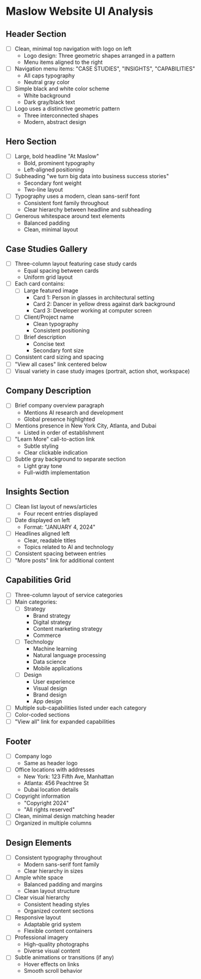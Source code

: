 # Maslow Website UI Analysis

## Header Section
- [ ] Clean, minimal top navigation with logo on left
  - Logo design: Three geometric shapes arranged in a pattern
  - Menu items aligned to the right
- [ ] Navigation menu items: "CASE STUDIES", "INSIGHTS", "CAPABILITIES"
  - All caps typography
  - Neutral gray color
- [ ] Simple black and white color scheme
  - White background
  - Dark gray/black text
- [ ] Logo uses a distinctive geometric pattern
  - Three interconnected shapes
  - Modern, abstract design

## Hero Section
- [ ] Large, bold headline "At Maslow"
  - Bold, prominent typography
  - Left-aligned positioning
- [ ] Subheading "we turn big data into business success stories"
  - Secondary font weight
  - Two-line layout
- [ ] Typography uses a modern, clean sans-serif font
  - Consistent font family throughout
  - Clear hierarchy between headline and subheading
- [ ] Generous whitespace around text elements
  - Balanced padding
  - Clean, minimal layout

## Case Studies Gallery
- [ ] Three-column layout featuring case study cards
  - Equal spacing between cards
  - Uniform grid layout
- [ ] Each card contains:
  - [ ] Large featured image
    - Card 1: Person in glasses in architectural setting
    - Card 2: Dancer in yellow dress against dark background
    - Card 3: Developer working at computer screen
  - [ ] Client/Project name
    - Clean typography
    - Consistent positioning
  - [ ] Brief description
    - Concise text
    - Secondary font size
- [ ] Consistent card sizing and spacing
- [ ] "View all cases" link centered below
- [ ] Visual variety in case study images (portrait, action shot, workspace)

## Company Description
- [ ] Brief company overview paragraph
  - Mentions AI research and development
  - Global presence highlighted
- [ ] Mentions presence in New York City, Atlanta, and Dubai
  - Listed in order of establishment
- [ ] "Learn More" call-to-action link
  - Subtle styling
  - Clear clickable indication
- [ ] Subtle gray background to separate section
  - Light gray tone
  - Full-width implementation

## Insights Section
- [ ] Clean list layout of news/articles
  - Four recent entries displayed
- [ ] Date displayed on left
  - Format: "JANUARY 4, 2024"
- [ ] Headlines aligned left
  - Clear, readable titles
  - Topics related to AI and technology
- [ ] Consistent spacing between entries
- [ ] "More posts" link for additional content

## Capabilities Grid
- [ ] Three-column layout of service categories
- [ ] Main categories:
  - [ ] Strategy
    - Brand strategy
    - Digital strategy
    - Content marketing strategy
    - Commerce
  - [ ] Technology
    - Machine learning
    - Natural language processing
    - Data science
    - Mobile applications
  - [ ] Design
    - User experience
    - Visual design
    - Brand design
    - App design
- [ ] Multiple sub-capabilities listed under each category
- [ ] Color-coded sections
- [ ] "View all" link for expanded capabilities

## Footer
- [ ] Company logo
  - Same as header logo
- [ ] Office locations with addresses
  - New York: 123 Fifth Ave, Manhattan
  - Atlanta: 456 Peachtree St
  - Dubai location details
- [ ] Copyright information
  - "Copyright 2024"
  - "All rights reserved"
- [ ] Clean, minimal design matching header
- [ ] Organized in multiple columns

## Design Elements
- [ ] Consistent typography throughout
  - Modern sans-serif font family
  - Clear hierarchy in sizes
- [ ] Ample white space
  - Balanced padding and margins
  - Clean layout structure
- [ ] Clear visual hierarchy
  - Consistent heading styles
  - Organized content sections
- [ ] Responsive layout
  - Adaptable grid system
  - Flexible content containers
- [ ] Professional imagery
  - High-quality photographs
  - Diverse visual content
- [ ] Subtle animations or transitions (if any)
  - Hover effects on links
  - Smooth scroll behavior